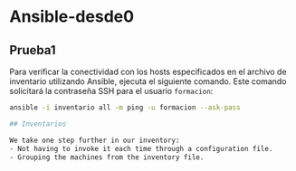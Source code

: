 # Ansible-desde0

## Prueba1

Para verificar la conectividad con los hosts especificados en el archivo de inventario utilizando Ansible, ejecuta el siguiente comando. Este comando solicitará la contraseña SSH para el usuario `formacion`:

```bash
ansible -i inventario all -m ping -u formacion --ask-pass

## Inventarios

We take one step further in our inventory:
- Not having to invoke it each time through a configuration file.
- Grouping the machines from the inventory file.
